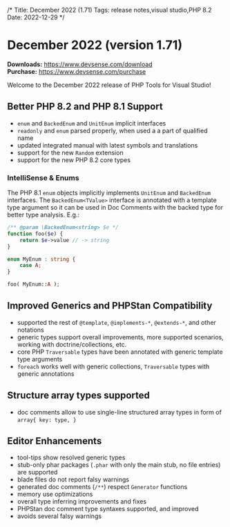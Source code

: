 /*
Title: December 2022 (1.71)
Tags: release notes,visual studio,PHP 8.2
Date: 2022-12-29
*/

# December 2022 (version 1.71)

**Downloads:** https://www.devsense.com/download<br/>
**Purchase:** https://www.devsense.com/purchase

Welcome to the December 2022 release of PHP Tools for Visual Studio!

## Better PHP 8.2 and PHP 8.1 Support

- `enum` and `BackedEnum` and `UnitEnum` implicit interfaces
- `readonly` and `enum` parsed properly, when used a a part of qualified name
- updated integrated manual with latest symbols and translations
- support for the new `Random` extension
- support for the new PHP 8.2 core types

### IntelliSense &amp; Enums

The PHP 8.1 `enum` objects implicitly implements `UnitEnum` and `BackedEnum` interfaces. The `BackedEnum<TValue>` interface is annotated with a template type argument so it can be used in Doc Comments with the backed type for better type analysis. E.g.:

```php
/** @param \BackedEnum<string> $e */
function foo($e) {
    return $e->value // -> string
}

enum MyEnum : string {
    case A;
}

foo( MyEnum::A );
```

## Improved Generics and PHPStan Compatibility

- supported the rest of `@template`, `@implements-*`, `@extends-*`, and other notations
- generic types support overall improvements, more supported scenarios, working with doctrine/collections, etc.
- core PHP `Traversable` types have been annotated with generic template type arguments
- `foreach` works well with generic collections, `Traversable` types with generic annotations

## Structure array types supported

- doc comments allow to use single-line structured array types in form of `array{ key: type, }`

## Editor Enhancements

- tool-tips show resolved generic types
- stub-only phar packages (`.phar` with only the main stub, no file entries) are supported
- blade files do not report falsy warnings
- generated doc comments (`/**`) respect `Generator` functions
- memory use optimizations
- overall type inferring improvements and fixes
- PHPStan doc comment type syntaxes supported, and improved
- avoids several falsy warnings
